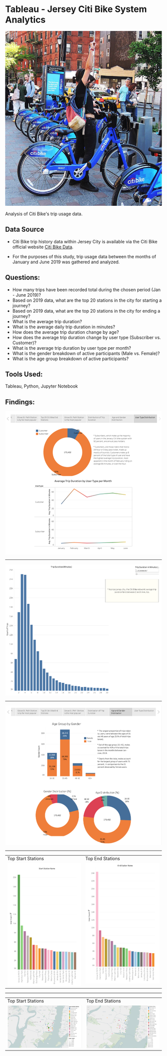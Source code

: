# Tableau - Jersey Citi Bike System Analytics

![Citi-Bikes](Images/citi-bike-station-bikes.jpg)

Analysis of Citi Bike's trip usage data. 

## Data Source
* Citi Bike trip history data within Jersey City is available via the Citi Bike official website [Citi Bike Data](https://www.citibikenyc.com/system-data).

* For the purposes of this study, trip usage data between the months of January and June 2019 was gathered and analyzed.

## Questions:
- How many trips have been recorded total during the chosen period (Jan - June 2019)?
- Based on 2019 data, what are the top 20 stations in the city for starting a journey? 
- Based on 2019 data, what are the top 20 stations in the city for ending a journey?
- What is the average trip duration?
- What is the average daily trip duration in minutes?
- How does the average trip duration change by age?
- How does the average trip duration change by user type (Subscriber vs. Customer)?
- What is the average trip duration by user type per month? 
- What is the gender breakdown of active participants (Male vs. Female)?
- What is the age group breakdown of active participants? 

## Tools Used:
Tableau, Python, Jupyter Notebook

## Findings:

![User-Type](Images/user_type_distribution.png)

-----

![Trip-Duration](Images/trip_duration_distribution.png)

-----

![Age-Gender-Distribution](Images/age_gender_distribution.png)

-----

<table>
  <tr>
    <td>Top Start Stations</td>
     <td>Top End Stations</td>
  </tr>
  <tr>
    <td valign="top"><img src="Images/top_start_station.png"></td>
    <td valign="top"><img src="Images/top_end_station.png"></td>
  </tr>
 </table>


-----

<table>
  <tr>
    <td>Top Start Stations</td>
     <td>Top End Stations</td>
  </tr>
  <tr>
    <td valign="top"><img src="Images/start_station.png"></td>
    <td valign="top"><img src="Images/end_station.png"></td>
  </tr>
 </table>





